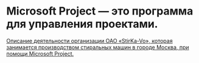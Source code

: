# Microsoft Project — это программа для управления проектами.

[Описание деятельности организации ОАО «StirKa-Vo», которая занимается производством стиральных машин в городе Москва, при помощи Microsoft Project.](https://github.com/kamneva/StirKa-Vo/blob/main/pdf/StirKa-Vo.pdf)
